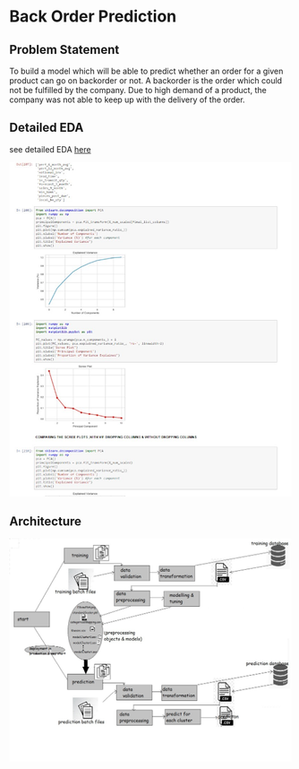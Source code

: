 # Back Order Prediction 

## Problem Statement
To build a model which will be able to predict whether an order for a given product can go on backorder or not. 
A backorder is the order which could not be fulfilled by the company. Due to high demand of a product, the company was not able to keep up with the delivery of the order.

## Detailed EDA 
see detailed EDA <a href="https://nbviewer.jupyter.org/github/richakbee/Big-Mart-Sales/blob/5ff06d8caff5e2c8d04bcad3cb9c7a4356804915/EDA/BigMartSales_EDA.ipynb">here</a>

<img width=800px src="https://github.com/richakbee/Back-Order-Prediction/blob/main/screenshots/EDA.jpg"/>

## Architecture

<img src="https://github.com/richakbee/Back-Order-Prediction/blob/main/screenshots/Architecture.jpg"/>


